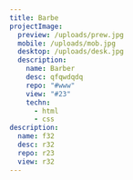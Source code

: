 ```yaml
---
title: Barbe
projectImage:
  preview: /uploads/prew.jpg
  mobile: /uploads/mob.jpg
  desktop: /uploads/desk.jpg
  description:
    name: Barber
    desc: qfqwdqdq
    repo: "#www"
    view: "#23"
    techn:
      - html
      - css
description:
  name: f32
  desc: r32
  repo: r23
  view: r32
---
```

